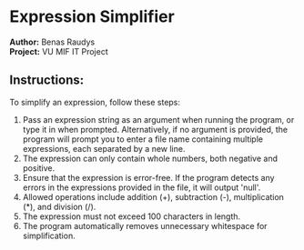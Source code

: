 # Expression Simplifier
**Author:** Benas Raudys  
**Project:** VU MIF IT Project

## Instructions:
To simplify an expression, follow these steps:

1. Pass an expression string as an argument when running the program, or type it in when prompted. Alternatively, if no argument is provided, the program will prompt you to enter a file name containing multiple expressions, each separated by a new line.
2. The expression can only contain whole numbers, both negative and positive.
3. Ensure that the expression is error-free. If the program detects any errors in the expressions provided in the file, it will output 'null'.
4. Allowed operations include addition (+), subtraction (-), multiplication (*), and division (/).
5. The expression must not exceed 100 characters in length.
6. The program automatically removes unnecessary whitespace for simplification.